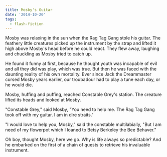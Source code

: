 ```yaml
---
title: Mosby's Guitar
date: '2014-10-20'
tags:
  - flash-fiction
---
```


Mosby was relaxing in the sun when the Rag Tag Gang stole his guitar. The
feathery little creatures picked up the instrument by the strap and lifted it
high above Mosby's head before he could react. They flew away, laughing and
chuckling as Mosby tried to catch up.

<!-- truncate -->

He found it funny at first, because he thought youth was incapable of evil and
all they did was play, which was true. But then he was faced with the daunting
reality of his own mortality. Ever since Jack the Dreammaster cursed Mosby years
earlier, our troubadour had to play a tune each day, or he would die.

Mosby, huffing and puffing, reached Constable Grey's station. The creature
lifted its heads and looked at Mosby.

"Constable Grey," said Mosby, "You need to help me. The Rag Tag Gang took off
with my guitar. I am in dire straits."

"I would love to help you, Mosby," said the constable multilabially, "But I am
need of my flowerpot which I loaned to Betsy Berkeley the Bee Behaver."

Oh boy, thought Mosby, here we go. Why is life always so predictable? And he
embarked on the first of a chain of quests to retrieve his invaluable
instrument.
